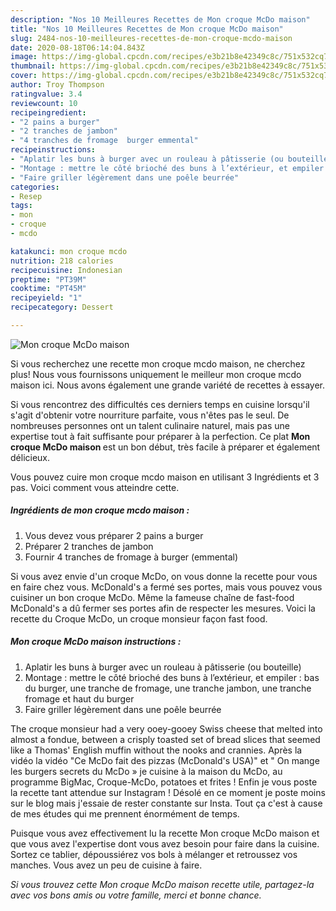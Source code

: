 ```yaml
---
description: "Nos 10 Meilleures Recettes de Mon croque McDo maison"
title: "Nos 10 Meilleures Recettes de Mon croque McDo maison"
slug: 2484-nos-10-meilleures-recettes-de-mon-croque-mcdo-maison
date: 2020-08-18T06:14:04.843Z
image: https://img-global.cpcdn.com/recipes/e3b21b8e42349c8c/751x532cq70/mon-croque-mcdo-maison-photo-principale-de-la-recette.jpg
thumbnail: https://img-global.cpcdn.com/recipes/e3b21b8e42349c8c/751x532cq70/mon-croque-mcdo-maison-photo-principale-de-la-recette.jpg
cover: https://img-global.cpcdn.com/recipes/e3b21b8e42349c8c/751x532cq70/mon-croque-mcdo-maison-photo-principale-de-la-recette.jpg
author: Troy Thompson
ratingvalue: 3.4
reviewcount: 10
recipeingredient:
- "2 pains a burger"
- "2 tranches de jambon"
- "4 tranches de fromage  burger emmental"
recipeinstructions:
- "Aplatir les buns à burger avec un rouleau à pâtisserie (ou bouteille)"
- "Montage : mettre le côté brioché des buns à l’extérieur, et empiler : bas du burger, une tranche de fromage, une tranche jambon, une tranche fromage et haut du burger"
- "Faire griller légèrement dans une poêle beurrée"
categories:
- Resep
tags:
- mon
- croque
- mcdo

katakunci: mon croque mcdo 
nutrition: 218 calories
recipecuisine: Indonesian
preptime: "PT39M"
cooktime: "PT45M"
recipeyield: "1"
recipecategory: Dessert

---
```



![Mon croque McDo maison](https://img-global.cpcdn.com/recipes/e3b21b8e42349c8c/751x532cq70/mon-croque-mcdo-maison-photo-principale-de-la-recette.jpg)

Si vous recherchez une recette mon croque mcdo maison, ne cherchez plus! Nous vous fournissons uniquement le meilleur mon croque mcdo maison ici. Nous avons également une grande variété de recettes à essayer.

Si vous rencontrez des difficultés ces derniers temps en cuisine lorsqu'il s'agit d'obtenir votre nourriture parfaite, vous n'êtes pas le seul. De nombreuses personnes ont un talent culinaire naturel, mais pas une expertise tout à fait suffisante pour préparer à la perfection. Ce plat <strong> Mon croque McDo maison </strong> est un bon début, très facile à préparer et également délicieux.

<!--inarticleads1-->

Vous pouvez cuire mon croque mcdo maison en utilisant 3 Ingrédients et 3 pas. Voici comment vous atteindre cette.

##### Ingrédients de mon croque mcdo maison :

1. Vous devez vous préparer 2 pains a burger
1. Préparer 2 tranches de jambon
1. Fournir 4 tranches de fromage à burger (emmental)


Si vous avez envie d&#39;un croque McDo, on vous donne la recette pour vous en faire chez vous. McDonald&#39;s a fermé ses portes, mais vous pouvez vous cuisiner un bon croque McDo. Même la fameuse chaîne de fast-food McDonald&#39;s a dû fermer ses portes afin de respecter les mesures. Voici la recette du Croque McDo, un croque monsieur façon fast food. 

<!--inarticleads2-->

##### Mon croque McDo maison instructions :

1. Aplatir les buns à burger avec un rouleau à pâtisserie (ou bouteille)
1. Montage : mettre le côté brioché des buns à l’extérieur, et empiler : bas du burger, une tranche de fromage, une tranche jambon, une tranche fromage et haut du burger
1. Faire griller légèrement dans une poêle beurrée


The croque monsieur had a very ooey-gooey Swiss cheese that melted into almost a fondue, between a crisply toasted set of bread slices that seemed like a Thomas&#39; English muffin without the nooks and crannies. Après la vidéo la vidéo &#34;Ce McDo fait des pizzas (McDonald&#39;s USA)&#34; et &#34; On mange les burgers secrets du McDo » je cuisine à la maison du McDo, au programme BigMac, Croque-McDo, potatoes et frites ! Enfin je vous poste la recette tant attendue sur Instagram ! Désolé en ce moment je poste moins sur le blog mais j&#39;essaie de rester constante sur Insta. Tout ça c&#39;est à cause de mes études qui me prennent énormément de temps. 

<!--inarticleads1-->

<p>
Puisque vous avez effectivement lu la recette Mon croque McDo maison et que vous avez l'expertise dont vous avez besoin pour faire dans la cuisine. Sortez ce tablier, dépoussiérez vos bols à mélanger et retroussez vos manches. Vous avez un peu de cuisine à faire.
</p>

<p>
<i>Si vous trouvez cette Mon croque McDo maison recette utile, partagez-la avec vos bons amis ou votre famille, merci et bonne chance.</i>
</p>
